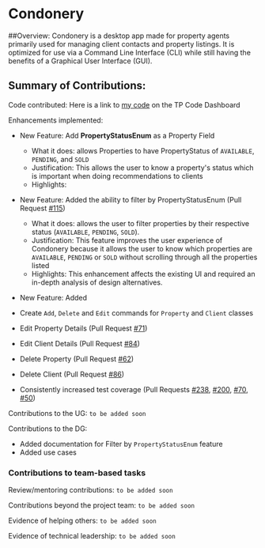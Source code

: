 # Condonery

##Overview:
Condonery is a desktop app made for property agents primarily used for managing client contacts and property listings. 
It is optimized for use via a Command Line Interface (CLI) while still having the benefits of a Graphical User Interface (GUI). 


## Summary of Contributions:

Code contributed: Here is a link to [my code](https://nus-cs2103-ay2223s1.github.io/tp-dashboard/?search=yuehernkang&breakdown=true&sort=groupTitle&sortWithin=title&since=2022-09-16&timeframe=commit&mergegroup=&groupSelect=groupByRepos&checkedFileTypes=docs~functional-code~test-code~other) on the TP Code Dashboard

Enhancements implemented: 

- New Feature: Add **PropertyStatusEnum** as a Property Field
  - What it does: allows Properties to have PropertyStatus of `AVAILABLE`, `PENDING`, and `SOLD`
  - Justification: This allows the user to know a property's status which is important when doing recommendations to clients
  - Highlights: 

- New Feature: Added the ability to filter by PropertyStatusEnum (Pull Request [#115](https://github.com/AY2223S1-CS2103-W14-1/tp/pull/115))
  - What it does: allows the user to filter properties by their respective status (`AVAILABLE`, `PENDING`, `SOLD`). 
  - Justification: This feature improves the user experience of Condonery because it allows the user to 
  know which properties are `AVAILABLE`, `PENDING` or `SOLD` without scrolling through all the properties listed
  - Highlights: This enhancement affects the existing UI and required an in-depth analysis of design alternatives. 

- New Feature: Added 

- Create `Add`, `Delete` and `Edit` commands for `Property` and `Client` classes
- Edit Property Details (Pull Request [#71](https://github.com/AY2223S1-CS2103-W14-1/tp/pull/71))
- Edit Client Details (Pull Request [#84](https://github.com/AY2223S1-CS2103-W14-1/tp/pull/84))
- Delete Property (Pull Request [#62](https://github.com/AY2223S1-CS2103-W14-1/tp/pull/62))
- Delete Client (Pull Request [#86](https://github.com/AY2223S1-CS2103-W14-1/tp/pull/86))
- Consistently increased test coverage (Pull Requests [#238](https://github.com/AY2223S1-CS2103-W14-1/tp/pull/238), 
[#200](https://github.com/AY2223S1-CS2103-W14-1/tp/pull/200), [#70](https://github.com/AY2223S1-CS2103-W14-1/tp/pull/70),
[#50](https://github.com/AY2223S1-CS2103-W14-1/tp/pull/50))

Contributions to the UG: `to be added soon`

Contributions to the DG:
- Added documentation for Filter by `PropertyStatusEnum` feature
- Added use cases

### Contributions to team-based tasks

Review/mentoring contributions:  `to be added soon`

[//]: # (Links to PRs reviewed, instances of helping team members in other ways.)

Contributions beyond the project team:  `to be added soon`

Evidence of helping others: `to be added soon`

[//]: # (e.g. responses you posted in our forum, bugs you reported in other team's products,)

Evidence of technical leadership: `to be added soon`

[//]: # (e.g. sharing useful information in the forum)
